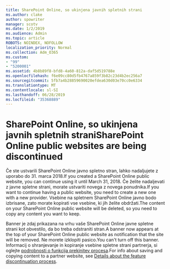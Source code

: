 ```yaml
---
title: SharePoint Online, so ukinjena javnih spletnih strani
ms.author: clake
author: spowriter
manager: scotv
ms.date: 1/2/2019
ms.audience: Admin
ms.topic: article
ROBOTS: NOINDEX, NOFOLLOW
localization_priority: Normal
ms.collection: Adm_O365
ms.custom:
- "99"
- "5200001"
ms.assetid: 4b8b89f8-bfd8-4a60-812a-daf5d519788e
ms.openlocfilehash: f6e09cc80d5fb4767a859f3b82c23d4b2ec256a7
ms.sourcegitcommit: 5fb7a4b28859690020efdea630d03e70cc0e6334
ms.translationtype: MT
ms.contentlocale: sl-SI
ms.lasthandoff: 06/28/2019
ms.locfileid: "35368889"
---
```

# <a name="sharepoint-online-public-websites-are-being-discontinued"></a><span data-ttu-id="7bfb8-102">SharePoint Online, so ukinjena javnih spletnih strani</span><span class="sxs-lookup"><span data-stu-id="7bfb8-102">SharePoint Online public websites are being discontinued</span></span>

<span data-ttu-id="7bfb8-103">Če ste ustvarili SharePoint Online javno spletno stran, lahko nadaljujete z uporabo do 31. marca 2018.</span><span class="sxs-lookup"><span data-stu-id="7bfb8-103">If you created a SharePoint Online public website, you can continue using it until March 31, 2018.</span></span> <span data-ttu-id="7bfb8-104">Če želite nadaljevati z javne spletne strani, morate ustvariti novega z novega ponudnika.</span><span class="sxs-lookup"><span data-stu-id="7bfb8-104">If you want to continue having a public website, you need to create a new one with a new provider.</span></span> <span data-ttu-id="7bfb8-105">Vsebine na spletnem SharePoint Online javno bodo izbrisane, zato morate kopirati vse vsebine, ki jih želite obdržati.</span><span class="sxs-lookup"><span data-stu-id="7bfb8-105">The content on your SharePoint Online public website will be deleted, so you need to copy any content you want to keep.</span></span>
  
<span data-ttu-id="7bfb8-106">Banner je zdaj prikazana na vrhu vaše SharePoint Online javne spletne strani kot obvestilo, da bo treba odstraniti stran.</span><span class="sxs-lookup"><span data-stu-id="7bfb8-106">A banner now appears at the top of your SharePoint Online public website as notification that the site will be removed.</span></span> <span data-ttu-id="7bfb8-107">Ne morete izklopiti pasico.</span><span class="sxs-lookup"><span data-stu-id="7bfb8-107">You can't turn off this banner.</span></span> <span data-ttu-id="7bfb8-108">Informacij o shranjevanje in kopiranje vsebine spletne strani partnerja, si oglejte [podrobnosti o funkcija prekinitev procesa](https://go.microsoft.com/fwlink/?linkid=866980).</span><span class="sxs-lookup"><span data-stu-id="7bfb8-108">For info about saving and copying content to a partner website, see [Details about the feature discontinuation process](https://go.microsoft.com/fwlink/?linkid=866980).</span></span>
  